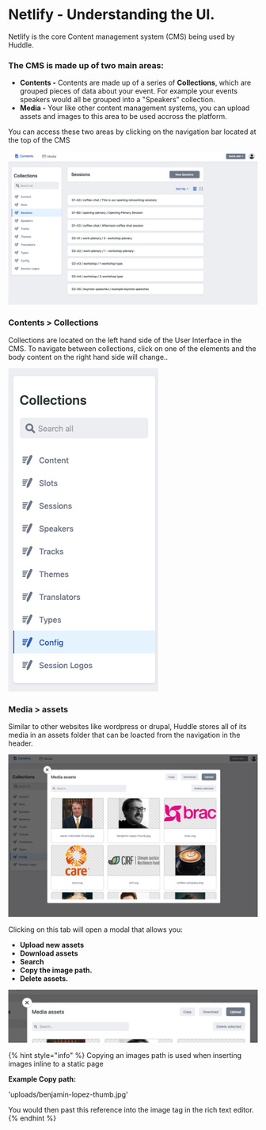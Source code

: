 # Netlify - Understanding the UI.

Netlify is the core Content management system \(CMS\) being used by Huddle. 



### The CMS is made up of two main areas: 

* **Contents -** Contents are made up of a series of **Collections**, which are grouped pieces of data about your event. For example your events speakers would all be grouped into a "Speakers" collection. 
* **Media -** Your like other content management systems, you can upload assets and images to this area to be used accross the platform. 

You can access these two areas by clicking on the navigation bar located at the top of the CMS

![](../.gitbook/assets/screenshot-2021-03-18-at-01.24.11.png)

### Contents &gt; Collections 

Collections are located on the left hand side of the User Interface in the CMS. To navigate between collections, click on one of the elements and the body content on the right hand side will change.. 

![](../.gitbook/assets/screenshot-2021-03-18-at-13.37.50.png)

### Media &gt; assets

Similar to other websites like wordpress or drupal, Huddle stores all of its media in an assets folder that can be loacted from the navigation in the header. 

![](../.gitbook/assets/screenshot-2021-03-18-at-13.39.10.png)

Clicking on this tab will open a modal that allows you:

* **Upload new assets**
* **Download assets**
* **Search** 
* **Copy the image path.** 
* **Delete assets.** 

![](../.gitbook/assets/screenshot-2021-03-18-at-13.39.28.png)

{% hint style="info" %}
Copying an images path is used when inserting images inline to a static page 

**Example Copy path:**

'uploads/benjamin-lopez-thumb.jpg'

You would then past this reference into the image tag in the rich text editor. 
{% endhint %}

